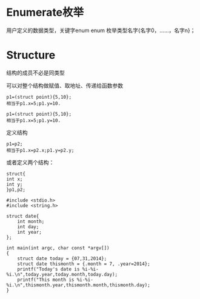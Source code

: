 Enumerate枚举
===
用户定义的数据类型，关键字enum
enum 枚举类型名字{名字0，……，名字n}；


Structure
===
结构的成员不必是同类型

可以对整个结构做赋值、取地址、传递给函数参数
```
p1=(struct point){5,10};
相当于p1.x=5;p1.y=10.
```

```
p1=(struct point){5,10};
相当于p1.x=5;p1.y=10.
```

定义结构
```
p1=p2;
相当于p1.x=p2.x;p1.y=p2.y;
```

或者定义两个结构：
```
struct{
int x;
int y;
}p1,p2;
```

```
#include <stdio.h>
#include <string.h>

struct date{
    int month;
    int day;
    int year;
};

int main(int argc, char const *argv[])
{    
    struct date today = {07,31,2014};
    struct date thismonth = {.month = 7, .year=2014};
    printf("Today's date is %i-%i-%i.\n",today.year,today.month,today.day);
    printf("This month is %i-%i-%i.\n",thismonth.year,thismonth.month,thismonth.day);
}
```
